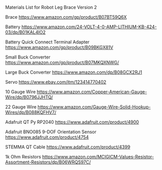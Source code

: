 Materials List for Robot Leg Brace Version 2

Brace https://www.amazon.com/gp/product/B07BT59Q6X 

Battery https://www.amazon.com/24-VOLT-4-0-AMP-LITHIUM-KB-424-03/dp/B01KAL4IO2 

Battery Quick Connect Terminal Adapter https://www.amazon.com/gp/product/B09BKGX81V 

Small Buck Converter https://www.amazon.com/gp/product/B07MKQXNWG/ 

Large Buck Converter https://www.amazon.com/dp/B08GCX2RJ1 

Servo https://www.ebay.com/itm/123414770402 

10 Gauge Wire https://www.amazon.com/Copper-American-Gauge-Wire/dp/B0796JJHTQ/ 

22 Gauge Wire https://www.amazon.com/Gauge-Wire-Solid-Hookup-Wires/dp/B088KQFHV7/

Adafruit QT Py RP2040 https://www.adafruit.com/product/4900

Adafruit BNO085 9-DOF Orientation Sensor https://www.adafruit.com/product/4754 

STEMMA QT Cable https://www.adafruit.com/product/4399 

1k Ohm Resistors https://www.amazon.com/MCIGICM-Values-Resistor-Assortment-Resistors/dp/B06WRQS97C/ 
